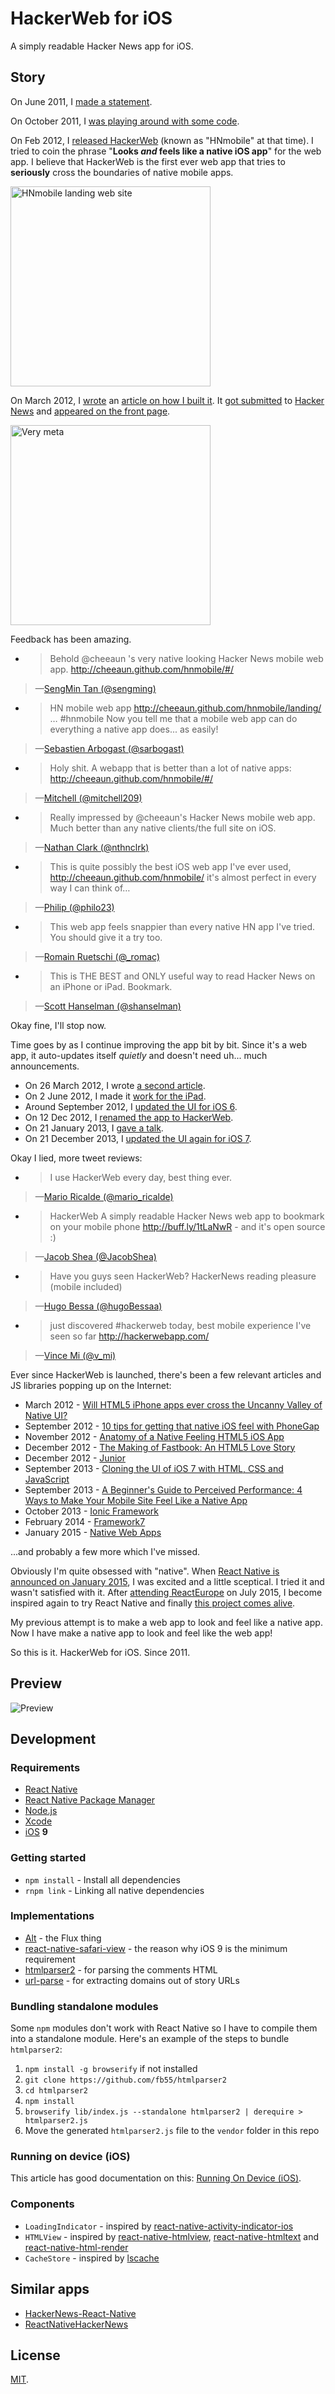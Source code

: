 HackerWeb for iOS
===

A simply readable Hacker News app for iOS.

Story
---

On June 2011, I [made a statement](https://twitter.com/cheeaun/status/82464262156587008).

On October 2011, I [was playing around with some code](https://twitter.com/cheeaun/status/125548998118490112).

On Feb 2012, I [released HackerWeb](https://twitter.com/cheeaun/status/170127822818516993) (known as "HNmobile" at that time). I tried to coin the phrase "**Looks *and* feels like a native iOS app**" for the web app. I believe that HackerWeb is the first ever web app that tries to **seriously** cross the boundaries of native mobile apps.

<img alt="HNmobile landing web site" src="media/hnmobile-site-screenshot.png" width="320">

On March 2012, I [wrote](https://twitter.com/cheeaun/status/176294093259948033) an [article on how I built it](http://cheeaun.com/blog/2012/03/how-i-built-hacker-news-mobile-web-app). It [got submitted](https://twitter.com/cheeaun/status/176301483866865664) to [Hacker News](https://news.ycombinator.com/item?id=3662709) and [appeared on the front page](https://twitter.com/cheeaun/status/176308046493003776).

<img alt="Very meta" src="media/hnmobile-frontpage-screenshot.png" width="320">

Feedback has been amazing.

- > Behold @cheeaun 's very native looking Hacker News mobile web app. http://cheeaun.github.com/hnmobile/#/
>
> —[SengMin Tan (@sengming)](https://twitter.com/sengming/status/170390232670281728)

- > HN mobile web app http://cheeaun.github.com/hnmobile/landing/ … #hnmobile Now you tell me that a mobile web app can do everything a native app does... as easily!
>
> —[Sebastien Arbogast (@sarbogast)](https://twitter.com/sarbogast/status/176321258277978112)

- > Holy shit. A webapp that is better than a lot of native apps: http://cheeaun.github.com/hnmobile/#/
>
> —[Mitchell (@mitchell209)](https://twitter.com/mitchell209/status/176547385655296000)

- > Really impressed by @cheeaun's Hacker News mobile web app. Much better than any native clients/the full site on iOS.
>
> —[Nathan Clark (@nthnclrk)](https://twitter.com/nthnclrk/status/176991572578148355)

- > This is quite possibly the best iOS web app I've ever used, http://cheeaun.github.com/hnmobile/  it's almost perfect in every way I can think of…
>
> —[Philip (@philo23)](https://twitter.com/philo23/status/178031308042280960)

- > This web app feels snappier than every native HN app I've tried. You should give it a try too.
>
> —[Romain Ruetschi (@_romac)](https://twitter.com/_romac/status/181643344416481280)

- > This is THE BEST and ONLY useful way to read Hacker News on an iPhone or iPad. Bookmark.
>
> —[Scott Hanselman (@shanselman)](https://twitter.com/shanselman/status/234657758736158723)

Okay fine, I'll stop now.

Time goes by as I continue improving the app bit by bit. Since it's a web app, it auto-updates itself *quietly* and doesn't need uh... much announcements.

- On 26 March 2012, I wrote [a second article](https://cheeaun.com/blog/2012/03/how-i-built-hacker-news-mobile-web-app_26).
- On 2 June 2012, I made it [work for the iPad](https://twitter.com/cheeaun/status/208902768830853120).
- Around September 2012, I [updated the UI for iOS 6](https://twitter.com/cheeaun/status/249455647458988032).
- On 12 Dec 2012, I [renamed the app to HackerWeb](https://twitter.com/cheeaun/status/278876187634327553).
- On 21 January 2013, I [gave a talk](https://github.com/cheeaun/talks/tree/master/things-learnt-hackerweb).
- On 21 December 2013, I [updated the UI again for iOS 7](https://twitter.com/cheeaun/status/414423892707401728).

Okay I lied, more tweet reviews:

- > I use HackerWeb every day, best thing ever.
>
> —[Mario Ricalde (@mario_ricalde)](https://twitter.com/mario_ricalde/status/456159545769742336)

- > HackerWeb A simply readable Hacker News web app to bookmark on your mobile phone http://buff.ly/1tLaNwR  - and it's open source :)
>
> —[Jacob Shea (@JacobShea)](https://twitter.com/JacobShea/status/459769437328244736)

- > Have you guys seen HackerWeb? HackerNews reading pleasure (mobile included)
>
> —[Hugo Bessa (@hugoBessaa)](https://twitter.com/hugoBessaa/status/463476381603889153)

- > just discovered #hackerweb today, best mobile experience I've seen so far http://hackerwebapp.com/
>
> —[Vince Mi (@v_mi)](https://twitter.com/v_mi/status/488034079544049665)

Ever since HackerWeb is launched, there's been a few relevant articles and JS libraries popping up on the Internet:

- March 2012 - [Will HTML5 iPhone apps ever cross the Uncanny Valley of Native UI?](http://www.quora.com/Will-HTML5-iPhone-apps-ever-cross-the-Uncanny-Valley-of-Native-UI)
- September 2012 - [10 tips for getting that native iOS feel with PhoneGap](http://www.mikedellanoce.com/2012/09/10-tips-for-getting-that-native-ios.html)
- November 2012 - [Anatomy of a Native Feeling HTML5 iOS App](http://justinvincent.com/page/2043/anatomy-of-a-native-feeling-html5-ios-app)
- December 2012 - [The Making of Fastbook: An HTML5 Love Story](https://www.sencha.com/blog/the-making-of-fastbook-an-html5-love-story/)
- December 2012 - [Junior](http://justspamjustin.github.io/junior/)
- September 2013 - [Cloning the UI of iOS 7 with HTML, CSS and JavaScript](http://come.ninja/2013/cloning-the-ui-of-ios-7-with-html-css-and-javascript/)
- September 2013 - [A Beginner's Guide to Perceived Performance: 4 Ways to Make Your Mobile Site Feel Like a Native App](http://www.mobify.com/blog/beginners-guide-to-perceived-performance/)
- October 2013 - [Ionic Framework](http://ionicframework.com/)
- February 2014 - [Framework7](http://www.idangero.us/framework7/)
- January 2015 - [Native Web Apps](https://blog.andyet.com/2015/01/22/native-web-apps)

...and probably a few more which I've missed.

Obviously I'm quite obsessed with "native". When [React Native is announced on January 2015](https://www.youtube.com/watch?v=KVZ-P-ZI6W4), I was excited and a little sceptical. I tried it and wasn't satisfied with it. After [attending ReactEurope](https://twitter.com/cheeaun/status/596304731166744576) on July 2015, I become inspired again to try React Native and finally [this project comes alive](https://twitter.com/cheeaun/status/621679246944043008).

My previous attempt is to make a web app to look and feel like a native app. Now I have make a native app to look and feel like the web app!

So this is it. HackerWeb for iOS. Since 2011.

Preview
---

![Preview](media/hackerweb-preview.gif)

Development
---

### Requirements

- [React Native](https://facebook.github.io/react-native/)
- [React Native Package Manager](https://github.com/rnpm/rnpm)
- [Node.js](https://nodejs.org/)
- [Xcode](https://developer.apple.com/xcode/)
- [iOS](https://www.apple.com/ios/) **9**

### Getting started

- `npm install` - Install all dependencies
- `rnpm link` - Linking all native dependencies

### Implementations

- [Alt](http://alt.js.org/) - the Flux thing
- [react-native-safari-view](https://github.com/naoufal/react-native-safari-view) - the reason why iOS 9 is the minimum requirement
- [htmlparser2](https://github.com/fb55/htmlparser2) - for parsing the comments HTML
- [url-parse](https://github.com/unshiftio/url-parse) - for extracting domains out of story URLs

### Bundling standalone modules

Some `npm` modules don't work with React Native so I have to compile them into a standalone module. Here's an example of the steps to bundle `htmlparser2`:

1. `npm install -g browserify` if not installed
2. `git clone https://github.com/fb55/htmlparser2`
3. `cd htmlparser2`
4. `npm install`
5. `browserify lib/index.js --standalone htmlparser2 | derequire > htmlparser2.js`
6. Move the generated `htmlparser2.js` file to the `vendor` folder in this repo

### Running on device (iOS)

This article has good documentation on this: [Running On Device (iOS)](https://facebook.github.io/react-native/docs/running-on-device-ios.html).

### Components

- `LoadingIndicator` - inspired by [react-native-activity-indicator-ios](https://github.com/pwmckenna/react-native-activity-indicator-ios)
- `HTMLView` - inspired by [react-native-htmlview](https://github.com/jsdf/react-native-htmlview), [react-native-htmltext](https://github.com/siuying/react-native-htmltext) and [react-native-html-render](https://github.com/soliury/react-native-html-render)
- `CacheStore` - inspired by [lscache](https://github.com/pamelafox/lscache)

Similar apps
---

- [HackerNews-React-Native](https://github.com/iSimar/HackerNews-React-Native)
- [ReactNativeHackerNews](https://github.com/jsdf/ReactNativeHackerNews)

License
---

[MIT](http://cheeaun.mit-license.org/).
